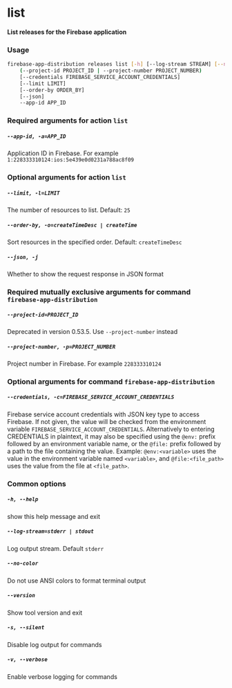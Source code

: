 
list
====


**List releases for the Firebase application**
### Usage
```bash
firebase-app-distribution releases list [-h] [--log-stream STREAM] [--no-color] [--version] [-s] [-v]
    (--project-id PROJECT_ID | --project-number PROJECT_NUMBER)
    [--credentials FIREBASE_SERVICE_ACCOUNT_CREDENTIALS]
    [--limit LIMIT]
    [--order-by ORDER_BY]
    [--json]
    --app-id APP_ID
```
### Required arguments for action `list`

##### `--app-id, -a=APP_ID`


Application ID in Firebase. For example `1:228333310124:ios:5e439e0d0231a788ac8f09`
### Optional arguments for action `list`

##### `--limit, -l=LIMIT`


The number of resources to list. Default:&nbsp;`25`
##### `--order-by, -o=createTimeDesc | createTime`


Sort resources in the specified order. Default:&nbsp;`createTimeDesc`
##### `--json, -j`


Whether to show the request response in JSON format
### Required mutually exclusive arguments for command `firebase-app-distribution`

##### `--project-id=PROJECT_ID`


Deprecated in version 0.53.5. Use `--project-number` instead
##### `--project-number, -p=PROJECT_NUMBER`


Project number in Firebase. For example `228333310124`
### Optional arguments for command `firebase-app-distribution`

##### `--credentials, -c=FIREBASE_SERVICE_ACCOUNT_CREDENTIALS`


Firebase service account credentials with JSON key type to access Firebase. If not given, the value will be checked from the environment variable `FIREBASE_SERVICE_ACCOUNT_CREDENTIALS`. Alternatively to entering CREDENTIALS in plaintext, it may also be specified using the `@env:` prefix followed by an environment variable name, or the `@file:` prefix followed by a path to the file containing the value. Example: `@env:<variable>` uses the value in the environment variable named `<variable>`, and `@file:<file_path>` uses the value from the file at `<file_path>`.
### Common options

##### `-h, --help`


show this help message and exit
##### `--log-stream=stderr | stdout`


Log output stream. Default `stderr`
##### `--no-color`


Do not use ANSI colors to format terminal output
##### `--version`


Show tool version and exit
##### `-s, --silent`


Disable log output for commands
##### `-v, --verbose`


Enable verbose logging for commands
